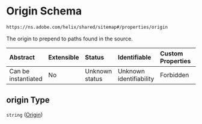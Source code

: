# Origin Schema

```txt
https://ns.adobe.com/helix/shared/sitemap#/properties/origin
```

The origin to prepend to paths found in the source.

| Abstract            | Extensible | Status         | Identifiable            | Custom Properties | Additional Properties | Access Restrictions | Defined In                                                         |
| :------------------ | :--------- | :------------- | :---------------------- | :---------------- | :-------------------- | :------------------ | :----------------------------------------------------------------- |
| Can be instantiated | No         | Unknown status | Unknown identifiability | Forbidden         | Allowed               | none                | [sitemap.schema.json*](sitemap.schema.json "open original schema") |

## origin Type

`string` ([Origin](sitemap-properties-origin.md))
